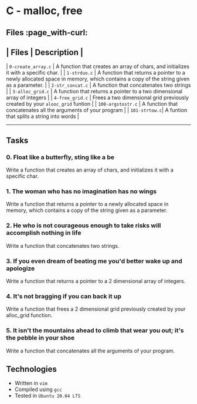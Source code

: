 # C - malloc, free

## Files :page_with-curl:

| Files | Description |
------------------------
| `0-create_array.c` | A function that creates an array of chars, and initializes it with a specific char. |
| `1-strduo.c` | A function that returns a pointer to a newly allocated space in memory, which contains a copy of the string given as a parameter. |
| `2-str_concat.c` | A function that concatenates two strings |
| `3-alloc_grid.c` | A function that returns a pointer to a two dimensional array of integers |
| `4-free_grid.c` | Frees a two dimensional grid previously created by your `alooc_grid` funtion |
| `100-argstostr.c` | A function that concatenates all the arguments of your program |
|  `101-strtow.c`| A funtion that splits a string into words |

------------------------------------


## Tasks

### 0. Float like a butterfly, sting like a be

   Write a function that creates an array of chars, and initializes it with a specific char.

### 1. The woman who has no imagination has no wings

   Write a function that returns a pointer to a newly allocated space in memory, which contains a copy of the string given as a parameter.

### 2. He who is not courageous enough to take risks will accomplish nothing in life

   Write a function that concatenates two strings.

### 3. If you even dream of beating me you'd better wake up and apologize

   Write a function that returns a pointer to a 2 dimensional array of integers.

### 4. It's not bragging if you can back it up 

   Write a function that frees a 2 dimensional grid previously created by your alloc_grid function.

### 5. It isn't the mountains ahead to climb that wear you out; it's the pebble in your shoe

   Write a function that concatenates all the arguments of your program.

## Technologies
* Written in `vim`
* Compiled using `gcc`
* Tested in `Ubuntu 20.04 LTS` 

